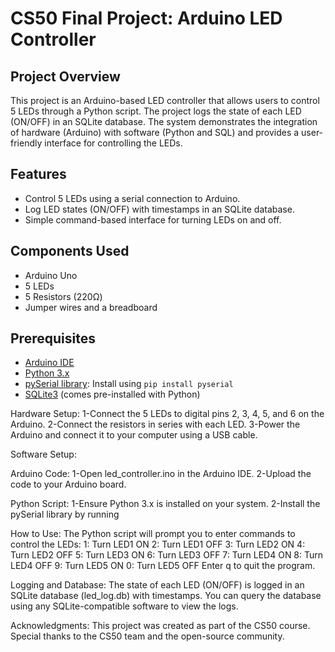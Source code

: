 # CS50 Final Project: Arduino LED Controller

## Project Overview
This project is an Arduino-based LED controller that allows users to control 5 LEDs through a Python script. The project logs the state of each LED (ON/OFF) in an SQLite database. The system demonstrates the integration of hardware (Arduino) with software (Python and SQL) and provides a user-friendly interface for controlling the LEDs.

## Features
- Control 5 LEDs using a serial connection to Arduino.
- Log LED states (ON/OFF) with timestamps in an SQLite database.
- Simple command-based interface for turning LEDs on and off.

## Components Used
- Arduino Uno 
- 5 LEDs
- 5 Resistors (220Ω)
- Jumper wires and a breadboard

## Prerequisites
- [Arduino IDE](https://www.arduino.cc/en/software)
- [Python 3.x](https://www.python.org/downloads/)
- [pySerial library](https://pyserial.readthedocs.io/en/latest/): Install using `pip install pyserial`
- [SQLite3](https://www.sqlite.org/index.html) (comes pre-installed with Python)


Hardware Setup:
1-Connect the 5 LEDs to digital pins 2, 3, 4, 5, and 6 on the Arduino.
2-Connect the resistors in series with each LED.
3-Power the Arduino and connect it to your computer using a USB cable.


Software Setup:

Arduino Code:
1-Open led_controller.ino in the Arduino IDE.
2-Upload the code to your Arduino board.


Python Script:
1-Ensure Python 3.x is installed on your system.
2-Install the pySerial library by running


How to Use:
The Python script will prompt you to enter commands to control the LEDs:
1: Turn LED1 ON
2: Turn LED1 OFF
3: Turn LED2 ON
4: Turn LED2 OFF
5: Turn LED3 ON
6: Turn LED3 OFF
7: Turn LED4 ON
8: Turn LED4 OFF
9: Turn LED5 ON
0: Turn LED5 OFF
Enter q to quit the program.

Logging and Database:
The state of each LED (ON/OFF) is logged in an SQLite database (led_log.db) with timestamps.
You can query the database using any SQLite-compatible software to view the logs.

Acknowledgments:
This project was created as part of the CS50 course.
Special thanks to the CS50 team and the open-source community.


